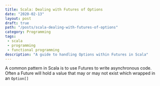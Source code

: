 ```yaml
---
title: Scala: Dealing with Futures of Options
date: "2020-02-13"
layout: post
draft: true
path: "/posts/scala-dealing-with-futures-of-options"
category: Programming
tags:
 - scala
 - programming
 - functional programming
description: "A guide to handling Options within Futures in Scala"
---
```


<!--A guide to handling Options within Futures in Scala-->
A common pattern in Scala is to use Futures to write asynchronous code. Often a Future will hold a value that may or may not exist which wrapped in an `Option[]` 